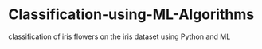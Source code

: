 # Classification-using-ML-Algorithms
classification of iris flowers on the iris dataset using Python and ML

